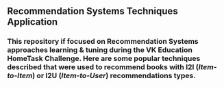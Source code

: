 ## Recommendation Systems Techniques Application

### This repository if focused on Recommendation Systems approaches learning & tuning during the VK Education HomeTask Challenge. Here are some popular techniques described that were used to recommend books with I2I (***Item-to-Item***) or I2U (***Item-to-User***)  recommendations types.
